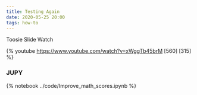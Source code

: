 ```yaml
---
title: Testing Again
date: 2020-05-25 20:00
tags: how-to
---
```


Toosie Slide Watch

{% youtube https://www.youtube.com/watch?v=xWggTb45brM [560] [315] %}

### JUPY

{% notebook ../code/Improve_math_scores.ipynb %}